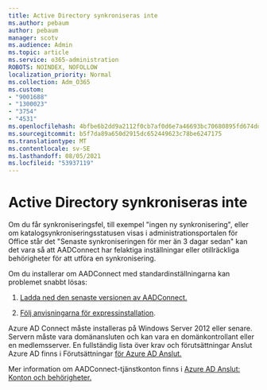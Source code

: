 ```yaml
---
title: Active Directory synkroniseras inte
ms.author: pebaum
author: pebaum
manager: scotv
ms.audience: Admin
ms.topic: article
ms.service: o365-administration
ROBOTS: NOINDEX, NOFOLLOW
localization_priority: Normal
ms.collection: Adm_O365
ms.custom:
- "9001688"
- "1300023"
- "3754"
- "4531"
ms.openlocfilehash: 4bfbe6b2dd9a2112f0cb7af0d6e7a46693bc70680895fd674ddb0332b7071797
ms.sourcegitcommit: b5f7da89a650d2915dc652449623c78be6247175
ms.translationtype: MT
ms.contentlocale: sv-SE
ms.lasthandoff: 08/05/2021
ms.locfileid: "53937119"
---
```

# <a name="active-directory-not-syncing"></a>Active Directory synkroniseras inte

Om du får synkroniseringsfel, till exempel "ingen ny synkronisering", eller om katalogsynkroniseringsstatusen visas i administrationsportalen för Office står det "Senaste synkroniseringen för mer än 3 dagar sedan" kan det vara så att AADConnect har felaktiga inställningar eller otillräckliga behörigheter för att utföra en synkronisering.  

Om du installerar om AADConnect med standardinställningarna kan problemet snabbt lösas:

1. [Ladda ned den senaste versionen av AADConnect.](https://go.microsoft.com/fwlink/?LinkId=615771)

2. [Följ anvisningarna för expressinstallation](/azure/active-directory/hybrid/how-to-connect-install-express).

Azure AD Connect måste installeras på Windows Server 2012 eller senare. Servern måste vara domänansluten och kan vara en domänkontrollant eller en medlemsserver. En fullständig lista över krav och förutsättningar Anslut Azure AD finns i Förutsättningar [för Azure AD Anslut.](/azure/active-directory/hybrid/how-to-connect-install-prerequisites)

Mer information om AADConnect-tjänstkonton finns i [Azure AD Anslut: Konton och behörigheter.](/azure/active-directory/hybrid/reference-connect-accounts-permissions)
